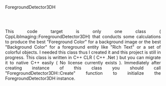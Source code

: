 
ForegroundDetector3DH 

<br><br>

<div style="text-align: justify;">
This code target is only one class ( CppLibImaging::ForegroundDetector3DH) that conducts some calculations to produce the best "Foreground Color" for a background image or the best "Background Color" for a foreground entity like "Rich Text" or a set of colorful objects. I needed this class thus I created it and this project is still in progress. This class is written in C++ CLR ( C++ .Net ) but you can migrate it to native C++ easily ( No license currently exists ).
Immediately after creating instance of this class you should call "ForegroundDetector3DH::Create" function to initialize the ForegroundDetector3DH instance.
</div>
